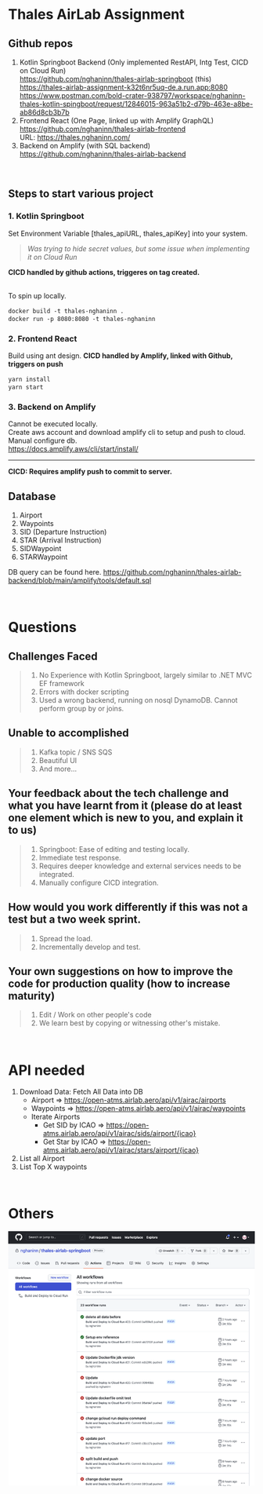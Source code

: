 # Thales AirLab Assignment

## Github repos

1. Kotlin Springboot Backend (Only implemented RestAPI, Intg Test, CICD on Cloud Run) <br>
   https://github.com/nghaninn/thales-airlab-springboot (this) <br>
   https://thales-airlab-assignment-k32t6nr5uq-de.a.run.app:8080 <br>
   https://www.postman.com/bold-crater-938797/workspace/nghaninn-thales-kotlin-spingboot/request/12846015-963a51b2-d79b-463e-a8be-ab86d8cb3b7b
2. Frontend React (One Page, linked up with Amplify GraphQL) <br>
   https://github.com/nghaninn/thales-airlab-frontend <br>
   URL: https://thales.nghaninn.com/
3. Backend on Amplify (with SQL backend) <br>
   https://github.com/nghaninn/thales-airlab-backend

<br/>

## Steps to start various project

### 1. Kotlin Springboot

Set Environment Variable [thales_apiURL, thales_apiKey] into your system.
>_Was trying to hide secret values, but some issue when implementing it on Cloud Run_

__CICD handled by github actions, triggeres on tag created.__

<br>
To spin up locally. <br>

```
docker build -t thales-nghaninn .
docker run -p 8080:8080 -t thales-nghaninn
```

### 2. Frontend React

Build using ant design.
__CICD handled by Amplify, linked with Github, triggers on push__
```
yarn install
yarn start
```

### 3. Backend on Amplify

Cannot be executed locally. <br>
Create aws account and download amplify cli to setup and push to cloud. <br>
Manual configure db. <br> 
https://docs.amplify.aws/cli/start/install/
****
__CICD: Requires amplify push to commit to server.__

## Database

1. Airport
2. Waypoints
3. SID (Departure Instruction)
4. STAR (Arrival Instruction)
5. SIDWaypoint
6. STARWaypoint

DB query can be found here. https://github.com/nghaninn/thales-airlab-backend/blob/main/amplify/tools/default.sql

<br>

# Questions

## Challenges Faced

>1. No Experience with Kotlin Springboot, largely similar to .NET MVC EF framework
>2. Errors with docker scripting
>3. Used a wrong backend, running on nosql DynamoDB. Cannot perform group by or joins.

## Unable to accomplished

>1. Kafka topic / SNS SQS
>2. Beautiful UI
>3. And more...


## Your feedback about the tech challenge and what you have learnt from it (please do at least one element which is new to you, and explain it to us)

>1. Springboot: Ease of editing and testing locally.
>2. Immediate test response.
>3. Requires deeper knowledge and external services needs to be integrated.
>4. Manually configure CICD integration.

## How would you work differently if this was not a test but a two week sprint.

>1. Spread the load.
>2. Incrementally develop and test.

## Your own suggestions on how to improve the code for production quality (how to increase maturity)

>1. Edit / Work on other people's code
>2. We learn best by copying or witnessing other's mistake.

<br>

# API needed

1. Download Data: Fetch All Data into DB
    - Airport => https://open-atms.airlab.aero/api/v1/airac/airports
    - Waypoints => https://open-atms.airlab.aero/api/v1/airac/waypoints
    - Iterate Airports
      - Get SID by ICAO => https://open-atms.airlab.aero/api/v1/airac/sids/airport/{icao}
      - Get Star by ICAO => https://open-atms.airlab.aero/api/v1/airac/stars/airport/{icao}
2. List all Airport
3. List Top X waypoints


<br>

# Others
<img src="https://raw.githubusercontent.com/nghaninn/thales-airlab-springboot/main/images/springboot_cicd.png">
